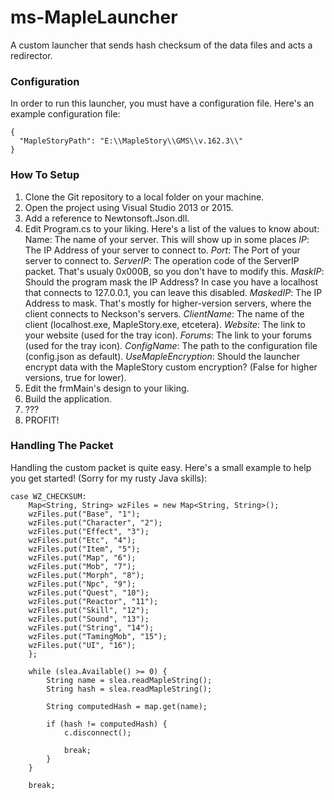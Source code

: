 # ms-MapleLauncher
A custom launcher that sends hash checksum of the data files and acts a redirector.

### Configuration
In order to run this launcher, you must have a configuration file. Here's an example configuration file:

```
{
  "MapleStoryPath": "E:\\MapleStory\\GMS\\v.162.3\\"
}
```

### How To Setup

1. Clone the Git repository to a local folder on your machine.
2. Open the project using Visual Studio 2013 or 2015.
3. Add a reference to Newtonsoft.Json.dll.
4. Edit Program.cs to your liking. Here's a list of the values to know about:
Name: The name of your server. This will show up in some places
*IP*: The IP Address of your server to connect to.
*Port*: The Port of your server to connect to.
*ServerIP*: The operation code of the ServerIP packet. That's usualy 0x000B, so you don't have to modify this.
*MaskIP*: Should the program mask the IP Address? In case you have a localhost that connects to 127.0.0.1, you can leave this disabled.
*MaskedIP*: The IP Address to mask. That's mostly for higher-version servers, where the client connects to Neckson's servers.
*ClientName*: The name of the client (localhost.exe, MapleStory.exe, etcetera).
*Website*: The link to your website (used for the tray icon).
*Forums*: The link to your forums (used for the tray icon).
*ConfigName*: The path to the configuration file (config.json as default).
*UseMapleEncryption*: Should the launcher encrypt data with the MapleStory custom encryption? (False for higher versions, true for lower).
5. Edit the frmMain's design to your liking.
6. Build the application.
7. ???
8. PROFIT!

### Handling The Packet

Handling the custom packet is quite easy. Here's a small example to help you get started!
(Sorry for my rusty Java skills):

```
case WZ_CHECKSUM:
	Map<String, String> wzFiles = new Map<String, String>();
	wzFiles.put("Base", "1");
	wzFiles.put("Character", "2");
	wzFiles.put("Effect", "3");
	wzFiles.put("Etc", "4");
	wzFiles.put("Item", "5");
	wzFiles.put("Map", "6");
	wzFiles.put("Mob", "7");
	wzFiles.put("Morph", "8");
	wzFiles.put("Npc", "9");
	wzFiles.put("Quest", "10");
	wzFiles.put("Reactor", "11");
	wzFiles.put("Skill", "12");
	wzFiles.put("Sound", "13");
	wzFiles.put("String", "14");
	wzFiles.put("TamingMob", "15");
	wzFiles.put("UI", "16");
	};

	while (slea.Available() >= 0) {
		String name = slea.readMapleString();
		String hash = slea.readMapleString();

		String computedHash = map.get(name);

		if (hash != computedHash) {
			c.disconnect();

			break;
		}
	}
	
	break;
```
